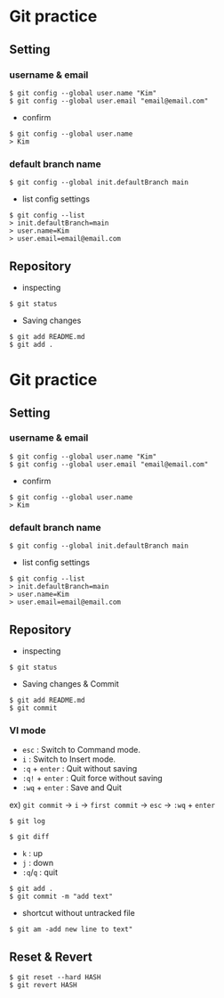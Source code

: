 # Git practice

## Setting

### username & email

```
$ git config --global user.name "Kim"
$ git config --global user.email "email@email.com"
```

- confirm

```
$ git config --global user.name
> Kim
```

### default branch name

```
$ git config --global init.defaultBranch main
```

- list config settings

```
$ git config --list
> init.defaultBranch=main
> user.name=Kim
> user.email=email@email.com
```

## Repository

- inspecting

```
$ git status
```

- Saving changes

```
$ git add README.md
$ git add .
```

# Git practice

## Setting

### username & email

```
$ git config --global user.name "Kim"
$ git config --global user.email "email@email.com"
```

- confirm

```
$ git config --global user.name
> Kim
```

### default branch name

```
$ git config --global init.defaultBranch main
```

- list config settings

```
$ git config --list
> init.defaultBranch=main
> user.name=Kim
> user.email=email@email.com
```

## Repository

- inspecting

```
$ git status
```

- Saving changes & Commit

```
$ git add README.md
$ git commit
```

### VI mode

- `esc` : Switch to Command mode.
- `i` : Switch to Insert mode.
- `:q` + `enter` : Quit without saving
- `:q!` + `enter` : Quit force without saving
- `:wq` + `enter` : Save and Quit

ex) `git commit` -> `i` -> `first commit` -> `esc` -> `:wq` + `enter`

```
$ git log
```

```
$ git diff
```

- `k` : up
- `j` : down
- `:q`/`q` : quit

```
$ git add .
$ git commit -m "add text"
```

- shortcut without untracked file

```
$ git am -add new line to text"
```

## Reset & Revert

```
$ git reset --hard HASH
$ git revert HASH
```

